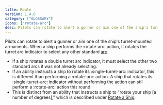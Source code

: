 ```yaml
---
title: Route
version: 1.4.6
category: ["GLOSSARY"]
icons: ["rotate-arc"]
desc: Pilots can rotate to alert a gunner or aim one of the ship's turret-mounted armaments.
---
```


Pilots can rotate to alert a gunner or aim one of the ship's turret-mounted
armaments. When a ship performs the :rotate-arc: action, it rotates the turret arc
indicator to select any other standard [arc](/rules/Arc).

- If a ship rotates a double turret arc indicator, it must select the other two
  standard arcs it was not already selecting.
- If an ability instructs a ship to rotate its :single-turret-arc: indicator, this is different
  than performing a :rotate-arc: action. A ship that rotates its :single-turret-arc: indicator without
  performing the action can still perform a :rotate-arc: action this round.
- This is distinct from an ability that instructs a ship to "rotate your ship [a
  number of degrees]," which is described under [Rotate a Ship](/rules/Roate_A_Ship).
